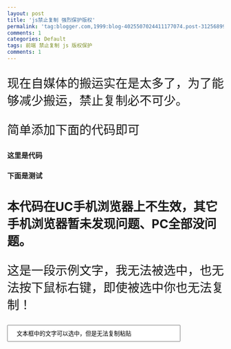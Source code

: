 ```yaml
---
layout: post
title: 'js禁止复制 强烈保护版权'
permalink: 'tag:blogger.com,1999:blog-4025507024411177074.post-3125689943098686864'
comments: 1
categories: Default
tags: 前端 禁止复制 js 版权保护
comments: 1
---
```

现在自媒体的搬运实在是太多了，为了能够减少搬运，禁止复制必不可少。  
  
简单添加下面的代码即可  
  

### 这里是代码

<script src="https://gist.github.com/napoler/59a5cf4d25ddc300df438f72836a7c10.js"></script>

  
  

### 下面是测试

  
  

<style type="text/css">/* 最简单的实现禁止复制的方法，采用css方式禁止文字选择，当然这只兼容webkit内核浏览器 */ * { -webkit-user-select: none; } p {font-family: 'Microsoft Yahei';font-size: 28px;} input {width: 80%; padding: 10px 20px;} </style>

  

# 本代码在UC手机浏览器上不生效，其它手机浏览器暂未发现问题、PC全部没问题。

这是一段示例文字，我无法被选中，也无法按下鼠标右键，即使被选中你也无法复制！  

<input type="text" value="文本框中的文字可以选中，但是无法复制粘贴"/>

  

<script type="text/javascript">// 禁止右键菜单 document.oncontextmenu = function(){ return false; }; // 禁止文字选择 document.onselectstart = function(){ return false; }; // 禁止复制 document.oncopy = function(){ return false; }; // 禁止剪切 document.oncut = function(){ return false; }; // 禁止粘贴 document.onpaste = function(){ return false; };   // 禁止复制 document.oncopy = function(){ return false; }; </script>

  
  
  
  
  
  